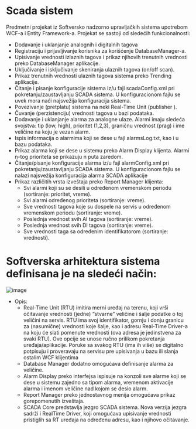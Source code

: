# Scada sistem
Predmetni projekat iz Softversko nadzorno upravljačkih sistema upotrebom WCF-a i Entity Framework-a.
Projekat se sastoji od sledećih funkcionalnosti:
  - Dodavanje i uklanjanje analognih i digitalnih tagova
   - Registraciju i prijavljivanje korisnika za korišćenje DatabaseManager-a.
  - Upisivanje vrednosti izlaznih tagova i prikaz njihovih trenutnih vrednosti preko DatabaseManager aplikacije.
  - Uključivanje i isključivanje skeniranja ulaznih tagova (on/off scan).
  - Prikaz trenutnih vrednosti ulaznih tagova sistema preko Trending aplikacije.
  - Čitanje i pisanje konfiguracije sistema iz/u fajl scadaConfig.xml pri pokretanju/zaustavljanju SCADA sistema. U konfiguracionom fajlu se uvek mora naći najsvežija konfiguracija sistema.
  - Povezivanje (pretplatu) sistema na neki Real-Time Unit (publisher ).
  - Čuvanje (perzistenciju) vrednosti tagova u bazi podataka.
  - Dodavanje i uklanjanje alarma za analogne ulaze. Alarmi imaju sledeća svojstva: tip (low,
  high), prioritet (1,2,3), graničnu vrednost (prag) i ime veličine na koju je vezan alarm.
  - Ispis informacija o alarmima koji se dese u fajl alarmsLog.txt, kao i u bazu podataka.
  - Prikaz alarma koji se dese u sistemu preko Alarm Display klijenta. Alarmi n-tog prioriteta
  se prikazuju n puta zaredom.
  - Čitanje/pisanje konfiguracije alarma iz/u fajl alarmConfig.xml pri pokretanju/zaustavljanju SCADA sistema. U konfiguracionom fajlu se nalazi najsvežija konfiguracija alarma SCADA aplikacije
  - Prikaz različitih vrsta izveštaja preko Report Manager klijenta:
    - Svi alarmi koji su se desili u određenom vremenskom periodu (sortiranje: prioritet,
    vreme).
    - Svi alarmi određenog prioriteta (sortiranje: vreme).
    - Sve vrednosti tagova koje su dospele na servis u određenom vremenskom periodu
    (sortiranje: vreme).
    - Poslednja vrednost svih AI tagova (sortiranje: vreme).
    - Poslednja vrednost svih DI tagova (sortiranje: vreme).
    - Sve vrednosti taga sa određenim identifikatorom (sortiranje: vrednosti).
    
# Softverska arhitektura sistema definisana je na sledeći način:
![image](https://user-images.githubusercontent.com/102969313/188267039-fae446d5-6934-4602-8e18-c9765f02ca51.png)

- Opis:
  - Real-Time Unit (RTU) imitira merni uređaj na terenu, koji vrši očitavanje vrednosti
  (jedne) “stvarne” veličine i šalje podatke o toj veličini na servis. RTU ima svoj identifikator, gornju i donju granicu za (nasumične) vrednosti koje šalje, kao i adresu Real-Time
  Driver-a na koju će slati pomenute vrednosti (ova adresa je jedinstvena za svaki RTU).
  Ove opcije se unose ručno prilikom pokretanja uređaja/aplikacije. Poruke sa svakog RTU
  (ima ih više) se digitalno potpisuju i proveravaju na servisu pre upisivanja u bazu ili slanja
  ostalim WCF klijentima
  - Database Manager dodatno omogućava definisanje alarma za veličine.
  - Alarm Display preko interfejsa ispisuje na konzoli sve alarme koji se dese u sistemu
  zajedno sa tipom alarma, vremenom aktivacije alarma i imenom veličine nad kojom se
  desio alarm.
  - Report Manager preko jednostavnog menija omogućava prikaz gorepomenutih izveštaja.
  - SCADA Core predstavlja jezgro SCADA sistema. Nova verzija jezgra sadrži i RealTime Driver, koji omogućava upisivanje vrednosti pristiglih sa RT uređaja na određenu
  adresu, kao i njihovo očitavanje.


